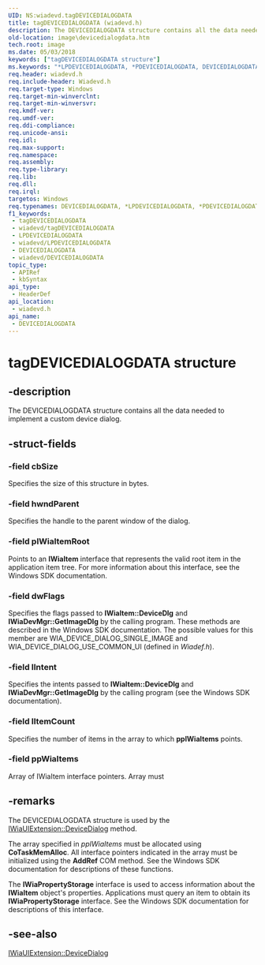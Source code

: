 ```yaml
---
UID: NS:wiadevd.tagDEVICEDIALOGDATA
title: tagDEVICEDIALOGDATA (wiadevd.h)
description: The DEVICEDIALOGDATA structure contains all the data needed to implement a custom device dialog.
old-location: image\devicedialogdata.htm
tech.root: image
ms.date: 05/03/2018
keywords: ["tagDEVICEDIALOGDATA structure"]
ms.keywords: "*LPDEVICEDIALOGDATA, *PDEVICEDIALOGDATA, DEVICEDIALOGDATA, DEVICEDIALOGDATA structure [Imaging Devices], LPDEVICEDIALOGDATA, LPDEVICEDIALOGDATA structure pointer [Imaging Devices], PDEVICEDIALOGDATA, PDEVICEDIALOGDATA structure pointer [Imaging Devices], UIExt_58107635-73eb-474c-83a6-c46b7ea27dc2.xml, image.devicedialogdata, tagDEVICEDIALOGDATA, wiadevd/DEVICEDIALOGDATA, wiadevd/LPDEVICEDIALOGDATA, wiadevd/PDEVICEDIALOGDATA"
req.header: wiadevd.h
req.include-header: Wiadevd.h
req.target-type: Windows
req.target-min-winverclnt: 
req.target-min-winversvr: 
req.kmdf-ver: 
req.umdf-ver: 
req.ddi-compliance: 
req.unicode-ansi: 
req.idl: 
req.max-support: 
req.namespace: 
req.assembly: 
req.type-library: 
req.lib: 
req.dll: 
req.irql: 
targetos: Windows
req.typenames: DEVICEDIALOGDATA, *LPDEVICEDIALOGDATA, *PDEVICEDIALOGDATA
f1_keywords:
 - tagDEVICEDIALOGDATA
 - wiadevd/tagDEVICEDIALOGDATA
 - LPDEVICEDIALOGDATA
 - wiadevd/LPDEVICEDIALOGDATA
 - DEVICEDIALOGDATA
 - wiadevd/DEVICEDIALOGDATA
topic_type:
 - APIRef
 - kbSyntax
api_type:
 - HeaderDef
api_location:
 - wiadevd.h
api_name:
 - DEVICEDIALOGDATA
---
```


# tagDEVICEDIALOGDATA structure


## -description

The DEVICEDIALOGDATA structure contains all the data needed to implement a custom device dialog.

## -struct-fields

### -field cbSize

Specifies the size of this structure in bytes.

### -field hwndParent

Specifies the handle to the parent window of the dialog.

### -field pIWiaItemRoot

Points to an **IWiaItem** interface that represents the valid root item in the application item tree. For more information about this interface, see the Windows SDK documentation.

### -field dwFlags

Specifies the flags passed to **IWiaItem::DeviceDlg** and **IWiaDevMgr::GetImageDlg** by the calling program. These methods are described in the Windows SDK documentation. The possible values for this member are WIA_DEVICE_DIALOG_SINGLE_IMAGE and WIA_DEVICE_DIALOG_USE_COMMON_UI (defined in *Wiadef.h*).

### -field lIntent

Specifies the intents passed to **IWiaItem::DeviceDlg** and **IWiaDevMgr::GetImageDlg** by the calling program (see the Windows SDK documentation).

### -field lItemCount

Specifies the number of items in the array to which **ppIWiaItems** points.

### -field ppWiaItems

Array of IWiaItem interface pointers. Array must

## -remarks

The DEVICEDIALOGDATA structure is used by the [IWiaUIExtension::DeviceDialog](/previous-versions/windows/hardware/drivers/ff545069(v=vs.85)) method.

The array specified in *ppIWiaItems* must be allocated using **CoTaskMemAlloc**. All interface pointers indicated in the array must be initialized using the **AddRef** COM method. See the Windows SDK documentation for descriptions of these functions.

The **IWiaPropertyStorage** interface is used to access information about the **IWiaItem** object's properties. Applications must query an item to obtain its **IWiaPropertyStorage** interface. See the Windows SDK documentation for descriptions of this interface.

## -see-also

[IWiaUIExtension::DeviceDialog](/previous-versions/windows/hardware/drivers/ff545069(v=vs.85))

